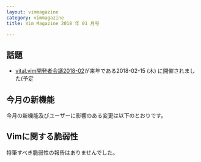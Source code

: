 ```yaml
---
layout: vimmagazine
category: vimmagazine
title: Vim Magazine 2018 年 01 月号

---
```

## 話題

*   [vital.vim開発者会議2018-02](https://fablicvim.connpass.com/event/74842/)が来年である2018-02-15 (木) に開催されました(予定

## 今月の新機能

今月の新機能及びユーザーに影響のある変更は以下のとおりです。

## Vimに関する脆弱性

特筆すべき脆弱性の報告はありませんでした。
